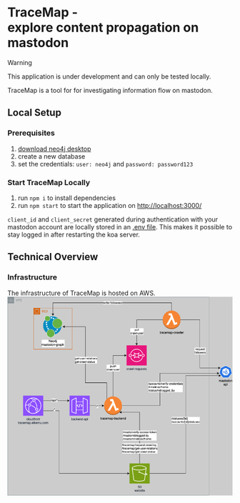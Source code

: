 # TraceMap - <br> explore content propagation on mastodon

> [!WARNING]
> This application is under development and can only be tested locally.

TraceMap is a tool for for investigating information flow on mastodon.

## Local Setup

### Prerequisites

1. [download neo4j desktop](https://neo4j.com/download/)
2. create a new database
3. set the credentials: `user: neo4j` and `password: password123`

### Start TraceMap Locally

1. run `npm i` to install dependencies
2. run `npm start` to start the application on <http://localhost:3000/>

`client_id` and `client_secret` generated during authentication with your mastodon account are locally stored in an [.env file](/tracemap-api/.env).
This makes it possible to stay logged in after restarting the koa server.

## Technical Overview

### Infrastructure

The infrastructure of TraceMap is hosted on AWS.
![architecture diagram](./_infrastructure/docs/tracemap-architecture-v1.png)

